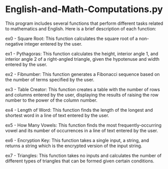 # English-and-Math-Computations.py

This program includes several functions that perform different tasks related to mathematics and English. Here is a brief description of each function:

ex0 - Square Root: This function calculates the square root of a non-negative integer entered by the user.

ex1 - Pythagoras: This function calculates the height, interior angle 1, and interior angle 2 of a right-angled triangle, given the hypotenuse and width entered by the user.

ex2 - Fibnumber: This function generates a Fibonacci sequence based on the number of terms specified by the user.

ex3 - Table Creator: This function creates a table with the number of rows and columns entered by the user, displaying the results of raising the row number to the power of the column number.

ex4 - Length of Word: This function finds the length of the longest and shortest word in a line of text entered by the user.

ex5 - How Many Vowels: This function finds the most frequently-occurring vowel and its number of occurrences in a line of text entered by the user.

ex6 - Encryption Key: This function takes a single input, a string, and returns a string which is the encrypted version of the input string.

ex7 - Triangles: This function takes no inputs and calculates the number of different types of triangles that can be formed given certain conditions.
